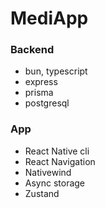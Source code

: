 # MediApp

### Backend
- bun, typescript
- express
- prisma
- postgresql

### App
- React Native cli
- React Navigation
- Nativewind
- Async storage
- Zustand
